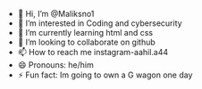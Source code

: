 - 👋 Hi, I’m @Maliksno1
- 👀 I’m interested in Coding and cybersecurity
- 🌱 I’m currently learning html and css
- 💞️ I’m looking to collaborate on github
- 📫 How to reach me instagram-aahil.a44
- 😄 Pronouns: he/him
- ⚡ Fun fact: Im going to own a G wagon one day

<!---
Maliksno1/Maliksno1 is a ✨ special ✨ repository because its `README.md` (this file) appears on your GitHub profile.
You can click the Preview link to take a look at your changes.
--->
